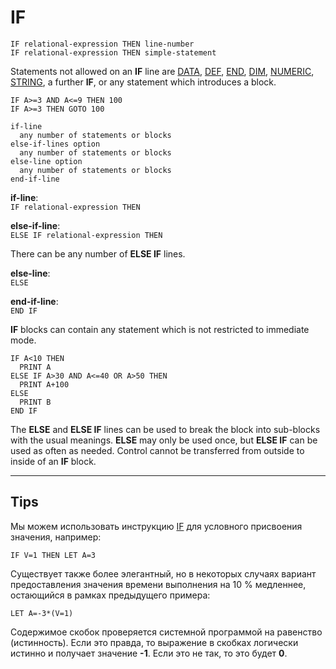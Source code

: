 # IF

`IF relational-expression THEN line-number`  
`IF relational-expression THEN simple-statement`  

Statements not allowed on an **IF** line are [DATA](man_cs-data.md), [DEF](man_cs-def.md), [END](man_cs-end.md), [DIM](man_cs-dim.md), [NUMERIC](man_cs-numeric.md), [STRING](man_cs-string.md), a further **IF**, or any statement which introduces a block.

`IF A>=3 AND A<=9 THEN 100`  
`IF A>=3 THEN GOTO 100`

```
if-line
  any number of statements or blocks
else-if-lines option
  any number of statements or blocks
else-line option
  any number of statements or blocks
end-if-line
```

**if-line**:  
`IF relational-expression THEN`

**else-if-line**:  
`ELSE IF relational-expression THEN`

There can be any number of **ELSE IF** lines.

**else-line**:  
`ELSE`

**end-if-line**:  
`END IF`

**IF** blocks can contain any statement which is not restricted to immediate mode.

```
IF A<10 THEN
  PRINT A
ELSE IF A>30 AND A<=40 OR A>50 THEN
  PRINT A+100
ELSE
  PRINT B
END IF
```

The **ELSE** and **ELSE IF** lines can be used to break the block into sub-blocks with the usual meanings. **ELSE** may only be used once, but **ELSE IF** can be used as often as needed. Control cannot be transferred from outside to inside of an **IF** block.

----

## Tips

Мы можем использовать инструкцию [IF](man_cs-if.md) для условного присвоения значения, например:  

`IF V=1 THEN LET A=3`

 Существует также более элегантный, но в некоторых случаях вариант предоставления значения времени выполнения на 10 % медленнее, остающийся в рамках предыдущего примера:

`LET A=-3*(V=1)`

Содержимое скобок проверяется системной программой на равенство (истинность). Если это правда, то выражение в скобках логически истинно и получает значение **-1**. Если это не так, то это будет **0**.
